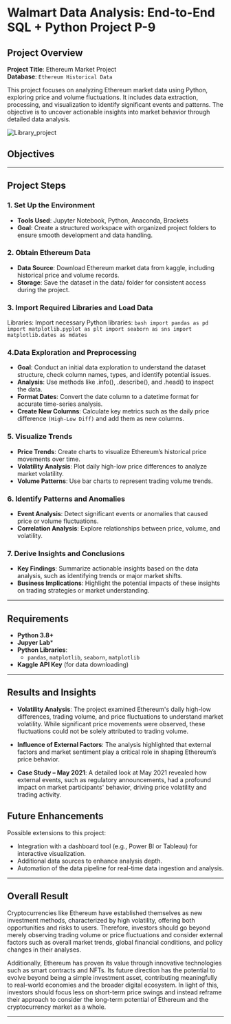 # Walmart Data Analysis: End-to-End SQL + Python Project P-9
## Project Overview

**Project Title**: Ethereum Market Project  
**Database**: `Ethereum Historical Data`

This project focuses on analyzing Ethereum market data using Python, exploring price and volume fluctuations. It includes data extraction, processing, and visualization to identify significant events and patterns. The objective is to uncover actionable insights into market behavior through detailed data analysis.

![Library_project](https://github.com/najirh/Library-System-Management---P2/blob/main/eth.jpg)

## Objectives

---

## Project Steps
### 1. Set Up the Environment
   - **Tools Used**: Jupyter Notebook, Python, Anaconda, Brackets
   - **Goal**: Create a structured workspace with organized project folders to ensure smooth development and data handling.

### 2. Obtain Ethereum Data
   - **Data Source**: Download Ethereum market data from kaggle, including historical price and volume records.
   - **Storage**: Save the dataset in the data/ folder for consistent access during the project.
### 3. Import Required Libraries and Load Data
Libraries: Import necessary Python libraries:
    ```bash
     import pandas as pd
     import matplotlib.pyplot as plt
     import seaborn as sns
     import matplotlib.dates as mdates   
     ```
### 4.Data Exploration and Preprocessing
   - **Goal**: Conduct an initial data exploration to understand the dataset structure, check column names, types, and identify potential issues.
   - **Analysis**: Use methods like .info(), .describe(), and .head() to inspect the data.
   - **Format Dates**: Convert the date column to a datetime format for accurate time-series analysis.
   - **Create New Columns**: Calculate key metrics such as the daily price difference `(High-Low Diff)` and add them as new columns.
   
### 5. Visualize Trends
   - **Price Trends**: Create charts to visualize Ethereum’s historical price movements over time.
   - **Volatility Analysis**: Plot daily high-low price differences to analyze market volatility.
   - **Volume Patterns**: Use bar charts to represent trading volume trends.

### 6. Identify Patterns and Anomalies
   - **Event Analysis**: Detect significant events or anomalies that caused price or volume fluctuations.
   - **Correlation Analysis**: Explore relationships between price, volume, and volatility.

### 7. Derive Insights and Conclusions
   - **Key Findings**: Summarize actionable insights based on the data analysis, such as identifying trends or major market shifts.
   - **Business Implications**: Highlight the potential impacts of these insights on trading strategies or market understanding.
---

## Requirements

- **Python 3.8+**
- **Jupyer Lab***
- **Python Libraries**:
  - `pandas`, `matplotlib`, `seaborn`, `matplotlib`
- **Kaggle API Key** (for data downloading)
---

## Results and Insights
- **Volatility Analysis**: The project examined Ethereum's daily high-low differences, trading volume, and price fluctuations to understand market volatility. While significant price movements were observed, these fluctuations could not be solely attributed to trading volume.

- **Influence of External Factors**: The analysis highlighted that external factors and market sentiment play a critical role in shaping Ethereum’s price behavior.

- **Case Study – May 2021**: A detailed look at May 2021 revealed how external events, such as regulatory announcements, had a profound impact on market participants' behavior, driving price volatility and trading activity.
## Future Enhancements

Possible extensions to this project:
- Integration with a dashboard tool (e.g., Power BI or Tableau) for interactive visualization.
- Additional data sources to enhance analysis depth.
- Automation of the data pipeline for real-time data ingestion and analysis.

---

## Overall Result 

Cryptocurrencies like Ethereum have established themselves as new investment methods, characterized by high volatility, offering both opportunities and risks to users. Therefore, investors should go beyond merely observing trading volume or price fluctuations and consider external factors such as overall market trends, global financial conditions, and policy changes in their analyses.

Additionally, Ethereum has proven its value through innovative technologies such as smart contracts and NFTs. Its future direction has the potential to evolve beyond being a simple investment asset, contributing meaningfully to real-world economies and the broader digital ecosystem. In light of this, investors should focus less on short-term price swings and instead reframe their approach to consider the long-term potential of Ethereum and the cryptocurrency market as a whole.

---
